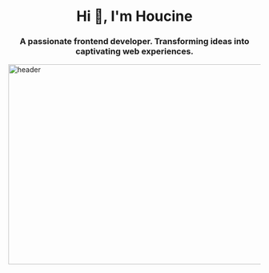 <h1 align="center">Hi 👋, I'm Houcine</h1>
<h3 align="center">A passionate frontend developer. Transforming ideas into captivating web experiences.</h3>


<img align="center" src="https://user-images.githubusercontent.com/74038190/213910845-af37a709-8995-40d6-be59-724526e3c3d7.gif" alt="header" height="400" width="1000" />
